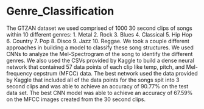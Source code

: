 # Genre_Classification
The GTZAN dataset we used comprised of 1000 30 second clips of songs within 10 different 
genres: 1. Metal 2. Rock 3. Blues 4. Classical 5. Hip Hop 6. Country 7. Pop 8. Disco 9. Jazz 10. 
Reggae. We took a couple different approaches in building a model to classify these song 
structures. We used CNNs to analyze the Mel-Spectrogram of the song to identify the different 
genres. We also used the CSVs provided by Kaggle to build a dense neural network that
contained 57 data points of each clip like temp, pitch, and Mel-frequency cepstrum (MFCC) 
data. The best network used the data provided by Kaggle that included all of the data points for 
the songs spit into 3 second clips and was able to achieve an accuracy of 90.77% on the test 
data set. The best CNN model was able to achieve an accuracy of 67.59% on the MFCC images 
created from the 30 second clips.
